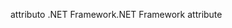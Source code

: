 <span data-ttu-id="1fce8-101">attributo .NET Framework</span><span class="sxs-lookup"><span data-stu-id="1fce8-101">.NET Framework attribute</span></span>